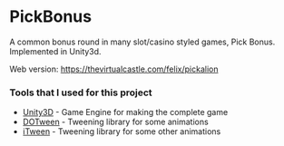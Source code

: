 # PickBonus
A common bonus round in many slot/casino styled games, Pick Bonus. Implemented in Unity3d.

Web version: https://thevirtualcastle.com/felix/pickalion

### Tools that I used for this project
* [Unity3D](http://www.unity3d.com) - Game Engine for making the complete game
* [DOTween](http://dotween.demigiant.com) - Tweening library for some animations
* [iTween](http://itween.pixelplacement.com/) - Tweening library for some other animations
